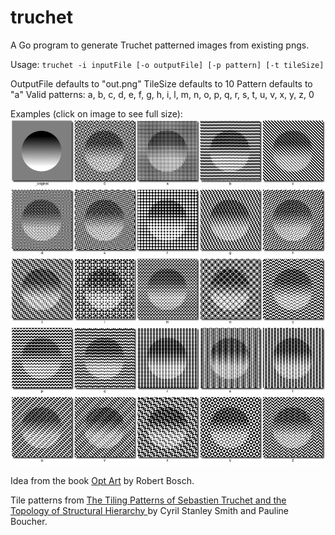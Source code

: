 # truchet

A Go program to generate Truchet patterned images from existing pngs.

Usage: `truchet -i inputFile [-o outputFile] [-p pattern] [-t tileSize]`

OutputFile defaults to "out.png"
TileSize defaults to 10
Pattern defaults to "a"
Valid patterns: a, b, c, d, e, f, g, h, i, l, m, n, o, p, q, r, s, t, u, v, x, y, z, 0

Examples (click on image to see full size):
![patterns](github.com/bit101/truchet/demo/patterns.png)

Idea from the book [Opt Art](https://amzn.to/2w9CVVD) by Robert Bosch.

Tile patterns from [The Tiling Patterns of Sebastien Truchet and the Topology of Structural Hierarchy ](https://www.jstor.org/stable/1578535) by Cyril Stanley Smith and Pauline Boucher.
